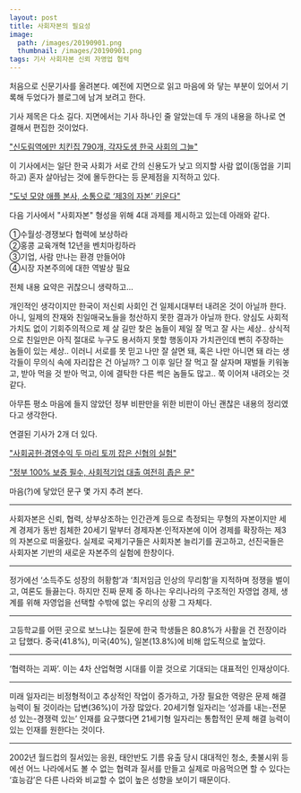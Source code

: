 ```yaml
---
layout: post
title: 사회자본의 필요성
image:
  path: /images/20190901.png
  thumbnail: /images/20190901.png
tags: 기사 사회자본 신뢰 자영업 협력
---
```


처음으로 신문기사를 올려본다. 예전에 지면으로 읽고 마음에 와 닿는 부분이 있어서 기록해 두었다가 블로그에 남겨 보려고 한다.

기사 제목은 다소 길다. 지면에서는 기사 하나인 줄 알았는데 두 개의 내용을 하나로 연결해서 편집한 것이었다.

 

["신도림역에만 치킨집 790개, 각자도생 한국 사회의 그늘"](https://www.joongang.co.kr/article/22932676)

 

이 기사에서는 일단 한국 사회가 서로 간의 신용도가 낮고 의지할 사람 없이(동업을 기피하고) 혼자 살아남는 것에 몰두한다는 등 문제점을 지적하고 있다.

 

["도넛 모양 애플 본사, 소통으로 ‘제3의 자본’ 키운다"](https://www.joongang.co.kr/article/22932740)

다음 기사에서 "사회자본" 형성을 위해 4대 과제를 제시하고 있는데 아래와 같다.
 

①수월성·경쟁보다 협력에 보상하라  
②홍콩 교육개혁 12년을 벤치마킹하라  
③기업, 사람 만나는 환경 만들어야  
④시장 자본주의에 대한 역발상 필요  
 

전체 내용 요약은 귀찮으니 생략하고...

개인적인 생각이지만 한국이 저신뢰 사회인 건 일제시대부터 내려온 것이 아닐까 한다. 아니, 일제의 잔재와 친일매국노들을 청산하지 못한 결과가 아닐까 한다. 양심도 사회적 가치도 없이 기회주의적으로 제 살 길만 찾은 놈들이 제일 잘 먹고 잘 사는 세상.. 상식적으로 친일만은 아직 절대로 누구도 용서하지 못할 행동이자 가치관인데 뻔히 주장하는 놈들이 있는 세상.. 이러니 서로를 못 믿고 나만 잘 살면 돼, 혹은 나만 아니면 돼 라는 생각들이 무의식 속에 자리잡은 건 아닐까? 그 이후 일단 잘 먹고 잘 살자며 재벌들 키워놓고, 받아 먹을 것 받아 먹고, 이에 결탁한 다른 썩은 놈들도 많고.. 쭉 이어져 내려오는 것 같다.

 

아무튼 평소 마음에 들지 않았던 정부 비판만을 위한 비판이 아닌 괜찮은 내용의 정리였다고 생각한다.

 

연결된 기사가 2개 더 있다.

["사회공헌·경영수익 두 마리 토끼 잡은 신협의 실험"](https://www.joongang.co.kr/article/22932738)

["정부 100% 보증 필수, 사회적기업 대출 여전히 좁은 문"](https://www.joongang.co.kr/article/22932739)

 

 

마음(?)에 닿았던 문구 몇 가지 추려 본다.
<hr/>
사회자본은 신뢰, 협력, 상부상조하는 인간관계 등으로 측정되는 무형의 자본이지만 세계 경제가 동반 침체한 20세기 말부터 경제자본·인적자본에 이어 경제를 확장하는 제3의 자본으로 떠올랐다. 실제로 국제기구들은 사회자본 늘리기를 권고하고, 선진국들은 사회자본 기반의 새로운 자본주의 실험에 한창이다.
<hr/>
정가에선 ‘소득주도 성장의 허황함’과 ‘최저임금 인상의 무리함’을 지적하며 정쟁을 벌이고, 여론도 들끓는다. 하지만 진짜 문제 중 하나는 우리나라의 구조적인 자영업 경제, 생계를 위해 자영업을 선택할 수밖에 없는 우리의 상황 그 자체다.
<hr/>
고등학교를 어떤 곳으로 보느냐는 질문에 한국 학생들은 80.8%가 사활을 건 전장이라고 답했다. 중국(41.8%), 미국(40%), 일본(13.8%)에 비해 압도적으로 높았다.
<hr/>
‘협력하는 괴짜’. 이는 4차 산업혁명 시대를 이끌 것으로 기대되는 대표적인 인재상이다.
<hr/>
미래 일자리는 비정형적이고 추상적인 작업이 증가하고, 가장 필요한 역량은 문제 해결 능력이 될 것이라는 답변(36%)이 가장 많았다. 20세기형 일자리는 ‘성과를 내는-전문성 있는-경쟁력 있는’ 인재를 요구했다면 21세기형 일자리는 통합적인 문제 해결 능력이 있는 인재를 원한다는 것이다.
<hr/>
2002년 월드컵의 질서있는 응원, 태안반도 기름 유출 당시 대대적인 청소, 촛불시위 등에선 어느 나라에서도 볼 수 없는 협력과 질서를 만들고 실제로 마음먹으면 할 수 있다는 ‘효능감’은 다른 나라와 비교할 수 없이 높은 성향을 보이기 때문이다.
